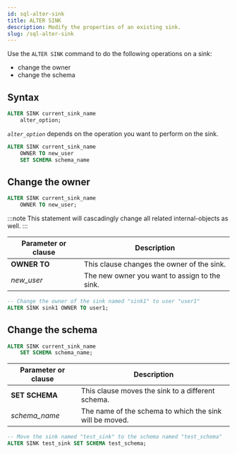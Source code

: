 ```yaml
---
id: sql-alter-sink
title: ALTER SINK
description: Modify the properties of an existing sink.
slug: /sql-alter-sink
---
```

<head>
  <link rel="canonical" href="https://docs.risingwave.com/docs/current/sql-alter-sink/" />
</head>

Use the `ALTER SINK` command to do the following operations on a sink:

+ change the owner
+ change the schema

## Syntax

```sql
ALTER SINK current_sink_name 
    alter_option;
```

*`alter_option`* depends on the operation you want to perform on the sink.

```sql
ALTER SINK current_sink_name
    OWNER TO new_user
    SET SCHEMA schema_name
```

## Change the owner

```sql title=Syntax
ALTER SINK current_sink_name
    OWNER TO new_user;
```

:::note
This statement will cascadingly change all related internal-objects as well.
:::

|Parameter or clause        | Description           |
|---------------------------|-----------------------|
|**OWNER TO**|This clause changes the owner of the sink.|
|*new_user*|The new owner you want to assign to the sink.|

```sql title=Example
-- Change the owner of the sink named "sink1" to user "user1"
ALTER SINK sink1 OWNER TO user1;
```

## Change the schema

```sql title=Syntax
ALTER SINK current_sink_name
    SET SCHEMA schema_name;
```

|Parameter or clause        | Description           |
|---------------------------|-----------------------|
|**SET SCHEMA**|This clause moves the sink to a different schema.|
|*schema_name*|The name of the schema to which the sink will be moved.|

```sql title=Example
-- Move the sink named "test_sink" to the schema named "test_schema"
ALTER SINK test_sink SET SCHEMA test_schema;
```
